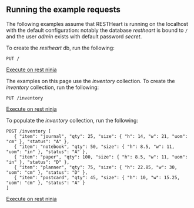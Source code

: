 ## Running the example requests

The following examples assume that RESTHeart is running on the localhost with the default configuration: notably the database *restheart* is bound to `/` and the user *admin* exists with default password *secret*.

To create the *restheart* db, run the following:

```
PUT /
```

<a href="http://restninja.io/share/e1d4fc9769d1fd15fc11f8b0b360897668ff11a9/0" class="btn btn-sm float-right" target="restninjatab">Execute on rest ninja</a>

The examples on this page use the *inventory* collection. To create the *inventory* collection, run the following:

```
PUT /inventory
```

<a href="http://restninja.io/share/2f4fa18afdfd17aa5b1ce0af0e99316015d905a4/0" class="btn btn-sm float-right" target="restninjatab">Execute on rest ninja</a>

To populate the *inventory* collection, run the following:

```
POST /inventory [
   { "item": "journal", "qty": 25, "size": { "h": 14, "w": 21, "uom": "cm" }, "status": "A" },
   { "item": "notebook", "qty": 50, "size": { "h": 8.5, "w": 11, "uom": "in" }, "status": "A" },
   { "item": "paper", "qty": 100, "size": { "h": 8.5, "w": 11, "uom": "in" }, "status": "D" },
   { "item": "planner", "qty": 75, "size": { "h": 22.85, "w": 30, "uom": "cm" }, "status": "D" },
   { "item": "postcard", "qty": 45, "size": { "h": 10, "w": 15.25, "uom": "cm" }, "status": "A" }
]
```

<a href="http://restninja.io/share/cf5cba6e1d391b475e04c33d01715b883e1a5490/0" class="btn btn-sm float-right" target="restninjatab">Execute on rest ninja</a>